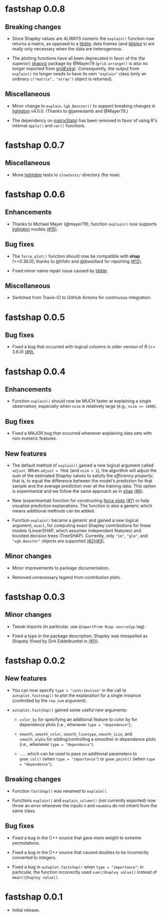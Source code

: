 # fastshap 0.0.8

## Breaking changes

* Since Shapley values are ALWAYS numeric the `explain()` function now returns a matrix, as opposed to a [tibble](https://cran.r-project.org/package=tibble); data frames (and [tibbles](https://cran.r-project.org/package=tibble)'s) are really only necessary when the data are heterogenous.

* The plotting functions have all been deprecated in favor of the (far superior) [shapviz](https://cran.r-project.org/package=shapviz) package by @Mayer79 (`grid.arrange()` is also no longer imported from [gridExtra](https://cran.r-project.org/package=gridExtra)). Consequently, the output from `explain()` no longer needs to have its own `"explain"` class (only an ordinary `c("matrix", "array")` object is returned).

## Miscellaneous

* Minor change to `explain.lgb.Booster()` to support breaking changes in [lightgbm](https://cran.r-project.org/package=lightgbm) v4.0.0. (Thanks to @jameslamb and @Mayer79.)

* The dependency on [matrixStats](https://cran.r-project.org/package=matrixStats)) has been removed in favor of using R's internal `apply()` and `var()` functions.

# fastshap 0.0.7

## Miscellaneous

* Move [lightgbm](https://cran.r-project.org/package=lightgbm) tests to `slowtests/` directory (for now).

# fastshap 0.0.6

## Enhancements

* Thanks to Michael Mayer (@mayer79), function `explain()` now supports [lightgbm](https://cran.r-project.org/package=lightgbm) models [(#15)](https://github.com/bgreenwell/fastshap/issues/15).

## Bug fixes

* The `force_plot()` function should now be compatible with **shap** (>=0.36.0); thanks to @hfshr and @jbwoillard for reporting [(#12)](https://github.com/bgreenwell/fastshap/issues/12).

* Fixed minor name repair issue caused by [tibble](https://cran.r-project.org/package=tibble).

## Miscellaneous

* Switched from Travis-CI to GitHub Actions for continuous integration.

# fastshap 0.0.5

## Bug fixes

* Fixed a bug that occurred with logical columns in older version of R (<= 3.6.0) [(#9)](https://github.com/bgreenwell/fastshap/issues/9).

# fastshap 0.0.4

## Enhancements

* Function `explain()` should now be MUCH faster at explaining a single observation, especially when `nsim` is relatively large (e.g., `nsim >= 1000`).

## Bug fixes

* Fixed a MAJOR bug that occurred whenever explaining data sets with non-numeric
features.

## New features

* The default method of `explain()` gained a new logical argument called `adjust`. When `adjust = TRUE` (and `nsim > 1`), the algorithm will adjust the sum of the estimated Shapley values to satisfy the *efficiency property*; that is, to equal the difference between the model's prediction for that sample and the average prediction over all the training data. This option is experimental and we follow the same approach as in
[shap](https://github.com/slundberg/shap) [(#6)](https://github.com/bgreenwell/fastshap/issues/6).

* New (experimental) function for constructing [force plots](https://github.com/slundberg/shap) [(#7)](https://github.com/bgreenwell/fastshap/issues/7) to help visualize prediction explanations. The function is also a generic which means additional methods can be added.

* Function `explain()` became a generic and gained a new logical argument, `exact`, for computing exact Shapley contributions for linear models (LinearSHAP, which assumes independent features) and boosted decision trees (TreeSHAP). Currently, only `"lm"`, `"glm"`, and `"xgb.Booster"` objects are supported [(#2)](https://github.com/bgreenwell/fastshap/issues/2)[(#3)](https://github.com/bgreenwell/fastshap/issues/3).

## Minor changes

* Minor improvements to package documentation.

* Removed unnecessary legend from contribution plots.

# fastshap 0.0.3

## Minor changes

* Tweak imports (in particular, use `@importFrom Rcpp sourceCpp` tag).

* Fixed a typo in the package description; Shapley was misspelled as Shapely (fixed by Dirk Eddelbuettel in [(#1)](https://github.com/bgreenwell/fastshap/pull/1)).

# fastshap 0.0.2

## New features

* You can now specify `type = "contribution"` in the call to `autoplot.fastshap()` to plot the explanation for a single instance (controlled by the `row_num` argument).

* `autoplot.fastshap()` gained some useful new arguments:

    - `color_by` for specifying an additional feature to color by for dependence plots (i.e., whenever `type = "dependence"`);
   
    - `smooth`, `smooth_color`, `smooth_linetype`, `smooth_size`, and `smooth_alpha` for adding/controlling a smoother in dependence plots (i.e., whenever `type = "dependence"`).
    
    - `...` which can be used to pass on additional parameters to `geom_col()` (when `type = "importance"`) or `geom_point()` (when `type = "dependence"`).

## Breaking changes

* Function `fastshap()` was renamed to `explain()`.

* Functions `explain()` and `explain_column()` (not currently exported) now throw an error whenever the inputs `X` and `newdata` do not inherit from the same class.

## Bug fixes

* Fixed a bug in the C++ source that gave more weight to extreme permutations.

* Fixed a bug in the C++ source that caused doubles to be incorrectly converted to integers.

* Fixed a bug in `autoplot.fastshap()` when `type = "importance"`; in particular, the function incorrectly used `sum(|Shapley value|)` instead of `mean(|Shapley value|)`.

# fastshap 0.0.1

* Initial release.
